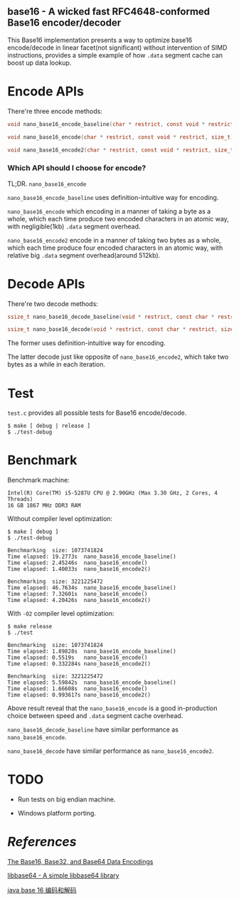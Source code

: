 ## base16 - A wicked fast RFC4648-conformed Base16 encoder/decoder

This Base16 implementation presents a way to optimize base16 encode/decode in linear facet(not significant) without intervention of SIMD instructions, provides a simple example of how `.data` segment cache can boost up data lookup.

# Encode APIs

There're three encode methods:

```c
void nano_base16_encode_baseline(char * restrict, const void * restrict, size_t);

void nano_base16_encode(char * restrict, const void * restrict, size_t);

void nano_base16_encode2(char * restrict, const void * restrict, size_t);
```

### Which API should I choose for encode?

TL;DR. `nano_base16_encode`

`nano_base16_encode_baseline` uses definition-intuitive way for encoding.

`nano_base16_encode` which encoding in a manner of taking a byte as a whole, which each time produce two encoded characters in an atomic way, with negligible(1kb) `.data` segment overhead.

`nano_base16_encode2` encode in a manner of taking two bytes as a whole, which each time produce four encoded characters in an atomic way, with relative big `.data` segment overhead(around 512kb).

# Decode APIs

There're two decode methods:

```c
ssize_t nano_base16_decode_baseline(void * restrict, const char * restrict, size_t);

ssize_t nano_base16_decode(void * restrict, const char * restrict, size_t);
```

The former uses definition-intuitive way for encoding.

The latter decode just like opposite of `nano_base16_encode2`, which take two bytes as a while in each iteration.

# Test

`test.c` provides all possible tests for Base16 encode/decode.

```shell
$ make [ debug | release ]
$ ./test-debug
```

# Benchmark

Benchmark machine:

```
Intel(R) Core(TM) i5-5287U CPU @ 2.90GHz (Max 3.30 GHz, 2 Cores, 4 Threads)
16 GB 1867 MHz DDR3 RAM
```

Without compiler level optimization:

```shell
$ make [ debug ]
$ ./test-debug

Benchmarking  size: 1073741824
Time elapsed: 19.2773s	nano_base16_encode_baseline()
Time elapsed: 2.45246s	nano_base16_encode()
Time elapsed: 1.40033s	nano_base16_encode2()

Benchmarking  size: 3221225472
Time elapsed: 46.7634s	nano_base16_encode_baseline()
Time elapsed: 7.32601s	nano_base16_encode()
Time elapsed: 4.20426s	nano_base16_encode2()
```

With `-O2` compiler level optimization:

```shell
$ make release
$ ./test

Benchmarking  size: 1073741824
Time elapsed: 1.89828s	nano_base16_encode_baseline()
Time elapsed: 0.5519s	nano_base16_encode()
Time elapsed: 0.332284s	nano_base16_encode2()

Benchmarking  size: 3221225472
Time elapsed: 5.59842s	nano_base16_encode_baseline()
Time elapsed: 1.66608s	nano_base16_encode()
Time elapsed: 0.993617s	nano_base16_encode2()
```

Above result reveal that the `nano_base16_encode` is a good in-production choice between speed and `.data` segment cache overhead.

`nano_base16_decode_baseline` have similar performance as `nano_base16_encode`.

`nano_base16_decode` have similar performance as `nano_base16_encode2`.

# TODO

* Run tests on big endian machine.

* Windows platform porting.

# *References*

[The Base16, Base32, and Base64 Data Encodings](https://tools.ietf.org/html/rfc4648)

[libbase64 - A simple libbase64 library](https://github.com/gozfree/gear-lib/tree/master/libbase64)

[java base 16 编码和解码](https://gist.github.com/turbidsoul/5226998)
